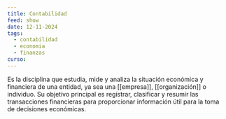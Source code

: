 ```yaml
---
title: Contabilidad
feed: show
date: 12-11-2024
tags:
  - contabilidad
  - economia
  - finanzas
curso:
---
```

Es la disciplina que estudia, mide y analiza la situación económica y financiera de una entidad, ya sea una [[empresa]], [[organización]] o individuo. Su objetivo principal es registrar, clasificar y resumir las transacciones financieras para proporcionar información útil para la toma de decisiones económicas.
